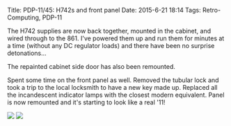 Title: PDP-11/45: H742s and front panel
Date: 2015-6-21 18:14
Tags: Retro-Computing, PDP-11

The H742 supplies are now back together, mounted in the cabinet, and wired through to the 861.  I've powered them up and run them for minutes at a time (without any DC regulator loads) and there have been no surprise detonations...

The repainted cabinet side door has also been remounted.

Spent some time on the front panel as well.  Removed the tubular lock and took a trip to the local locksmith to have a new key made up.  Replaced all the incandescent indicator lamps with the closest modern equivalent.  Panel is now remounted and it's starting to look like a real '11!

[<img src='/images/pdp11/742s-mounted_thumbnail_tall.jpg'/>]({filename}/images/pdp11/742s-mounted.jpg)
[<img src='/images/pdp11/front-panel_thumbnail_tall.jpg'/>]({filename}/images/pdp11/front-panel.jpg)
